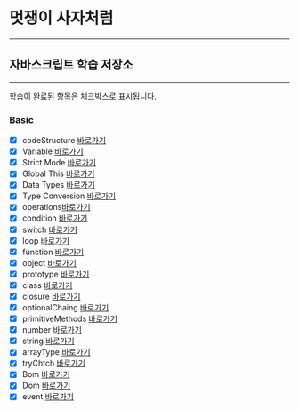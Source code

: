 # 멋쟁이 사자처럼

---

## 자바스크립트 학습 저장소

---

학습이 완료된 항목은 체크박스로 표시됩니다.

### Basic

- [x] codeStructure [바로가기](https://www.naver.com)
- [x] Variable [바로가기]()
- [x] Strict Mode [바로가기]()
- [x] Global This [바로가기]()
- [x] Data Types [바로가기]()
- [x] Type Conversion [바로가기]()
- [x] operations[바로가기]()
- [x] condition [바로가기]()
- [x] switch [바로가기]()
- [x] loop [바로가기]()
- [x] function [바로가기]()
- [x] object [바로가기]()
- [x] prototype [바로가기]()
- [x] class [바로가기]()
- [x] closure [바로가기]()
- [x] optionalChaing [바로가기]()
- [x] primitiveMethods [바로가기]()
- [x] number [바로가기]()
- [x] string [바로가기]()
- [x] arrayType [바로가기]()
- [x] tryChtch [바로가기]()
- [x] Bom [바로가기]()
- [x] Dom [바로가기]()
- [x] event [바로가기]()
